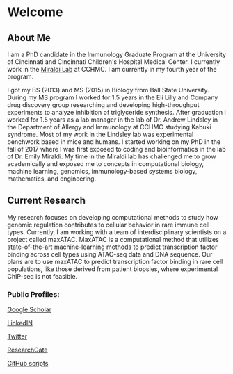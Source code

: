 # Welcome

## About Me

I am a PhD candidate in the Immunology Graduate Program at the University of Cincinnati and Cincinnati Children's Hospital Medical Center. I currently work in the [Miraldi Lab]("https://www.cincinnatichildrens.org/research/divisions/i/immunobiology/labs/miraldi") at CCHMC. I am currently in my fourth year of the program.

I got my BS (2013) and MS (2015) in Biology from Ball State University. During my MS program I worked for 1.5 years in the Eli Lilly and Company drug discovery group researching and developing high-throughput experiments to analyze inhibition of triglyceride synthesis. After graduation I worked for 1.5 years as a lab manager in the lab of Dr. Andrew Lindsley in the Department of Allergy and Immunology at CCHMC studying Kabuki syndrome. Most of my work in the Lindsley lab was experimental benchwork based in mice and humans. I started working on my PhD in the fall of 2017 where I was first exposed to coding and bioinformatics in the lab of Dr. Emily Miraldi. My time in the Miraldi lab has challenged me to grow academically and exposed me to concepts in computational biology, machine learning, genomics, immunology-based systems biology, mathematics, and engineering.


## Current Research

My research focuses on developing computational methods to study how genomic regulation contributes to cellular behavior in rare immune cell types. Currently, I am working with a team of interdisciplinary scientists on a project called maxATAC. MaxATAC is a computational method that utilizes state-of-the-art machine-learning methods to predict transcription factor binding across cell types using ATAC-seq data and DNA sequence. Our plans are to use maxATAC to predict transcription factor binding in rare cell populations, like those derived from patient biopsies, where experimental ChIP-seq is not feasible. 


### Public Profiles:

[Google Scholar](https://scholar.google.com/citations?user=nsCUpQMAAAAJ&hl=en)

[LinkedIN](https://www.linkedin.com/in/tacazares)

[Twitter](https://twitter.com/tareian_it_up)

[ResearchGate](https://www.researchgate.net/profile/Tareian_Cazares)

[GitHub scripts](https://github.com/tacazares/scripts)

